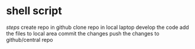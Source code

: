 # shell script
*steps*
create repo in github
clone repo in local laptop
develop the code
add the files to local area
commit the changes
push the changes to github/central repo